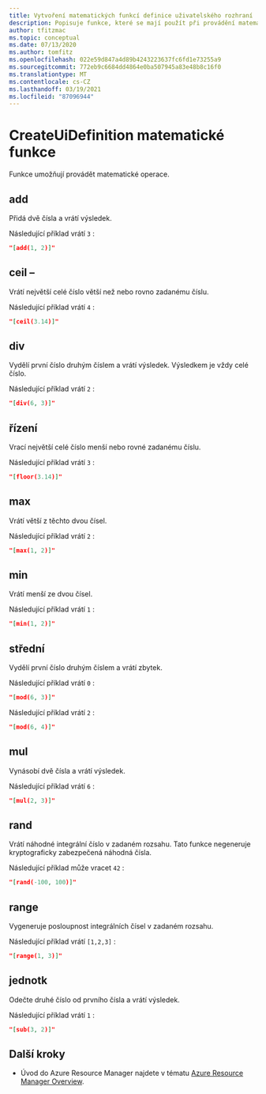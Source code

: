 ```yaml
---
title: Vytvoření matematických funkcí definice uživatelského rozhraní
description: Popisuje funkce, které se mají použít při provádění matematických operací.
author: tfitzmac
ms.topic: conceptual
ms.date: 07/13/2020
ms.author: tomfitz
ms.openlocfilehash: 022e59d847a4d89b4243223637fc6fd1e73255a9
ms.sourcegitcommit: 772eb9c6684dd4864e0ba507945a83e48b8c16f0
ms.translationtype: MT
ms.contentlocale: cs-CZ
ms.lasthandoff: 03/19/2021
ms.locfileid: "87096944"
---
```

# <a name="createuidefinition-math-functions"></a>CreateUiDefinition matematické funkce

Funkce umožňují provádět matematické operace.

## <a name="add"></a>add

Přidá dvě čísla a vrátí výsledek.

Následující příklad vrátí `3` :

```json
"[add(1, 2)]"
```

## <a name="ceil"></a>ceil –

Vrátí největší celé číslo větší než nebo rovno zadanému číslu.

Následující příklad vrátí `4` :

```json
"[ceil(3.14)]"
```

## <a name="div"></a>div

Vydělí první číslo druhým číslem a vrátí výsledek. Výsledkem je vždy celé číslo.

Následující příklad vrátí `2` :

```json
"[div(6, 3)]"
```

## <a name="floor"></a>řízení

Vrací největší celé číslo menší nebo rovné zadanému číslu.

Následující příklad vrátí `3` :

```json
"[floor(3.14)]"
```

## <a name="max"></a>max

Vrátí větší z těchto dvou čísel.

Následující příklad vrátí `2` :

```json
"[max(1, 2)]"
```

## <a name="min"></a>min

Vrátí menší ze dvou čísel.

Následující příklad vrátí `1` :

```json
"[min(1, 2)]"
```

## <a name="mod"></a>střední

Vydělí první číslo druhým číslem a vrátí zbytek.

Následující příklad vrátí `0` :

```json
"[mod(6, 3)]"
```

Následující příklad vrátí `2` :

```json
"[mod(6, 4)]"
```

## <a name="mul"></a>mul

Vynásobí dvě čísla a vrátí výsledek.

Následující příklad vrátí `6` :

```json
"[mul(2, 3)]"
```

## <a name="rand"></a>rand

Vrátí náhodné integrální číslo v zadaném rozsahu. Tato funkce negeneruje kryptograficky zabezpečená náhodná čísla.

Následující příklad může vracet `42` :

```json
"[rand(-100, 100)]"
```

## <a name="range"></a>range

Vygeneruje posloupnost integrálních čísel v zadaném rozsahu.

Následující příklad vrátí `[1,2,3]` :

```json
"[range(1, 3)]"
```

## <a name="sub"></a>jednotk

Odečte druhé číslo od prvního čísla a vrátí výsledek.

Následující příklad vrátí `1` :

```json
"[sub(3, 2)]"
```

## <a name="next-steps"></a>Další kroky

* Úvod do Azure Resource Manager najdete v tématu [Azure Resource Manager Overview](../management/overview.md).
